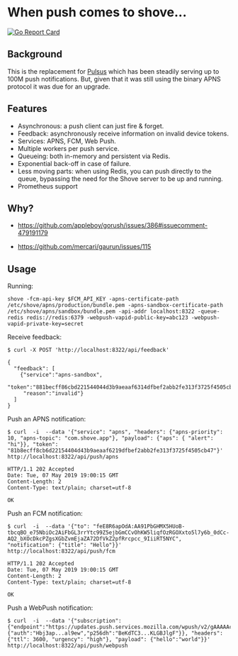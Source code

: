 # When push comes to shove...

[![Go Report Card](https://goreportcard.com/badge/gitlab.com/pennersr/shove)](https://goreportcard.com/report/gitlab.com/pennersr/shove)

## Background

This is the replacement for [Pulsus](https://github.com/pennersr/pulsus) which has been steadily serving up to 100M push notifications. But, given that it was still using the binary APNS protocol it was due for an upgrade.

## Features

- Asynchronous: a push client can just fire & forget.
- Feedback: asynchronously receive information on invalid device tokens.
- Services: APNS, FCM, Web Push.
- Multiple workers per push service.
- Queueing: both in-memory and persistent via Redis.
- Exponential back-off in case of failure.
- Less moving parts: when using Redis, you can push directly to the queue, bypassing the need for the Shove server to be up and running.
- Prometheus support


## Why?

- https://github.com/appleboy/gorush/issues/386#issuecomment-479191179

- https://github.com/mercari/gaurun/issues/115


## Usage

Running:
```
shove -fcm-api-key $FCM_API_KEY -apns-certificate-path /etc/shove/apns/production/bundle.pem -apns-sandbox-certificate-path /etc/shove/apns/sandbox/bundle.pem -api-addr localhost:8322 -queue-redis redis://redis:6379 -webpush-vapid-public-key=abc123 -webpush-vapid-private-key=secret
```

Receive feedback:
```
$ curl -X POST 'http://localhost:8322/api/feedback'

{
  "feedback": [
    {"service":"apns-sandbox",
     "token":"881becff86cbd221544044d3b9aeaaf6314dfbef2abb2fe313f3725f4505cb47",
     "reason":"invalid"}
  ]
}
```

Push an APNS notification:
```
$ curl  -i  --data '{"service": "apns", "headers": {"apns-priority": 10, "apns-topic": "com.shove.app"}, "payload": {"aps": { "alert": "hi"}}, "token": "81b8ecff8cb6d22154404d43b9aeaaf6219dfbef2abb2fe313f3725f4505cb47"}' http://localhost:8322/api/push/apns

HTTP/1.1 202 Accepted
Date: Tue, 07 May 2019 19:00:15 GMT
Content-Length: 2
Content-Type: text/plain; charset=utf-8

OK
```

Push an FCM notification:
```
$ curl  -i  --data '{"to": "feE8R6apOdA:AA91PbGHMX5HUoB-tbcqBO_e75NbiOc2AiFbGL3rrYtc99Z5ejbGmCCvOhKW5liqfOzRGOXxto5l7y6b_0dCc-AQ2_bXOcDkcPZgsXGbZvmEjaZA72DfVkZ2pfRrcpcc_9IiiRT5NYC", "notification": {"title": "Hello"}}' http://localhost:8322/api/push/fcm

HTTP/1.1 202 Accepted
Date: Tue, 07 May 2019 19:00:15 GMT
Content-Length: 2
Content-Type: text/plain; charset=utf-8

OK
```

Push a WebPush notification:
```
$ curl  -i  --data '{"subscription": {"endpoint":"https://updates.push.services.mozilla.com/wpush/v2/gAAAAAc4BA....UrjGlg","keys":{"auth":"Hbj3ap...al9ew","p256dh":"BeKdTC3...KLGBJlgF"}}, "headers": {"ttl": 3600, "urgency": "high"}, "payload": {"hello":"world"}}' http://localhost:8322/api/push/webpush
```